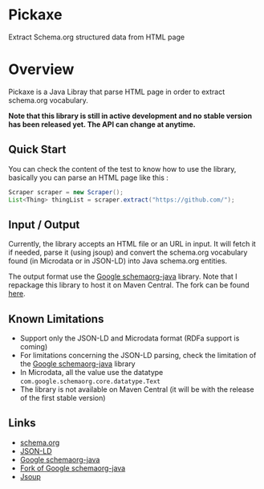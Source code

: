 # Pickaxe
Extract Schema.org structured data from HTML page

# Overview
Pickaxe is a Java Libray that parse HTML page in order to extract schema.org vocabulary.

**Note that this library is still in active development and no stable version has been released yet. The API can change at anytime.**

## Quick Start
You can check the content of the test to know how to use the library, basically you can parse an HTML page like this :
```java
Scraper scraper = new Scraper();
List<Thing> thingList = scraper.extract("https://github.com/");
```

## Input / Output
Currently, the library accepts an HTML file or an URL in input. It will fetch it if needed, parse it (using jsoup) and convert the schema.org vocabulary found (in Microdata or in JSON-LD) into Java schema.org entities.

The output format use the [Google schemaorg-java](https://github.com/google/schemaorg-java) library. Note that I repackage this library to host it on Maven Central. The fork can be found [here](https://github.com/mautini/schemaorg-java).

## Known Limitations
- Support only the JSON-LD and Microdata format (RDFa support is coming)
- For limitations concerning the JSON-LD parsing, check the limitation of the [Google schemaorg-java](https://github.com/google/schemaorg-java) library
- In Microdata, all the value use the datatype `com.google.schemaorg.core.datatype.Text`
- The library is not available on Maven Central (it will be with the release of the first stable version)

## Links
- [schema.org](https://schema.org/)
- [JSON-LD](https://json-ld.org)
- [Google schemaorg-java](https://github.com/google/schemaorg-java)
- [Fork of Google schemaorg-java](https://github.com/mautini/schemaorg-java)
- [Jsoup](https://jsoup.org/)
